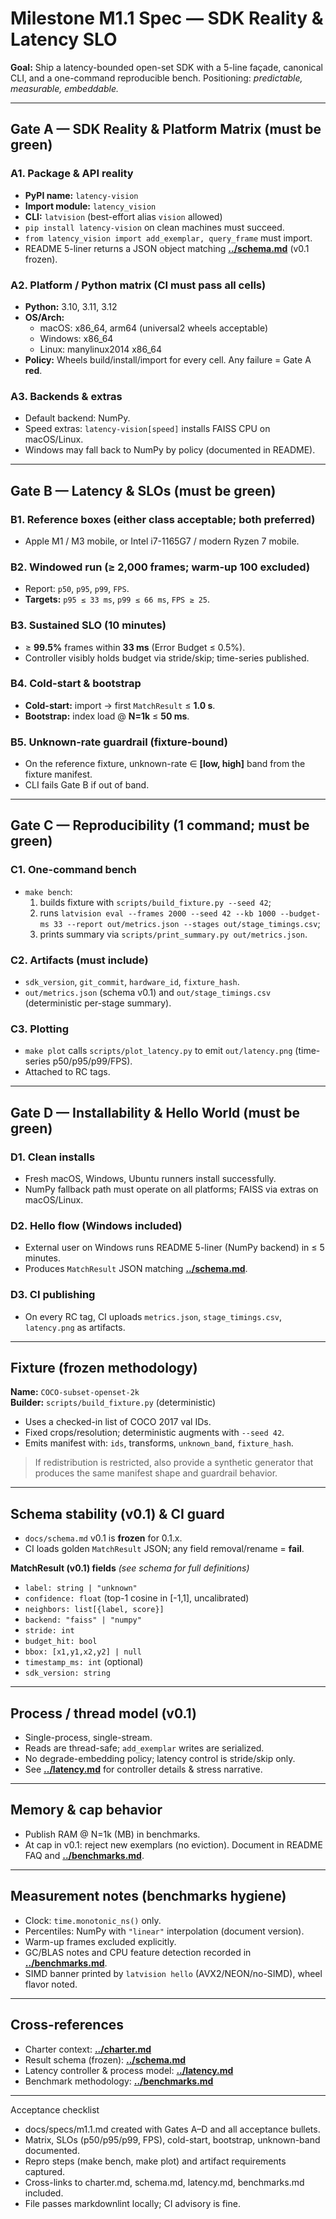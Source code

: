 # Milestone M1.1 Spec — SDK Reality & Latency SLO

**Goal:** Ship a latency-bounded open-set SDK with a 5-line façade, canonical CLI, and a one-command reproducible bench. Positioning: *predictable, measurable, embeddable.*

---

## Gate A — SDK Reality & Platform Matrix (must be green)

### A1. Package & API reality

- **PyPI name:** `latency-vision`
- **Import module:** `latency_vision`
- **CLI:** `latvision` (best-effort alias `vision` allowed)
- `pip install latency-vision` on clean machines must succeed.
- `from latency_vision import add_exemplar, query_frame` must import.
- README 5-liner returns a JSON object matching **[../schema.md](../schema.md)** (v0.1 frozen).

### A2. Platform / Python matrix (CI must pass all cells)

- **Python:** 3.10, 3.11, 3.12
- **OS/Arch:**
  - macOS: x86_64, arm64 (universal2 wheels acceptable)
  - Windows: x86_64
  - Linux: manylinux2014 x86_64
- **Policy:** Wheels build/install/import for every cell. Any failure = Gate A **red**.

### A3. Backends & extras

- Default backend: NumPy.
- Speed extras: `latency-vision[speed]` installs FAISS CPU on macOS/Linux.
- Windows may fall back to NumPy by policy (documented in README).

---

## Gate B — Latency & SLOs (must be green)

### B1. Reference boxes (either class acceptable; both preferred)

- Apple M1 / M3 mobile, or Intel i7-1165G7 / modern Ryzen 7 mobile.

### B2. Windowed run (≥ 2,000 frames; **warm-up 100 excluded**)

- Report: `p50`, `p95`, `p99`, `FPS`.
- **Targets:** `p95 ≤ 33 ms`, `p99 ≤ 66 ms`, `FPS ≥ 25`.

### B3. Sustained SLO (10 minutes)

- ≥ **99.5%** frames within **33 ms** (Error Budget ≤ 0.5%).
- Controller visibly holds budget via stride/skip; time-series published.

### B4. Cold-start & bootstrap

- **Cold-start:** import → first `MatchResult` ≤ **1.0 s**.
- **Bootstrap:** index load @ **N=1k** ≤ **50 ms**.

### B5. Unknown-rate guardrail (fixture-bound)

- On the reference fixture, unknown-rate ∈ **[low, high]** band from the fixture manifest.
- CLI fails Gate B if out of band.

---

## Gate C — Reproducibility (1 command; must be green)

### C1. One-command bench

- `make bench`:
  1) builds fixture with `scripts/build_fixture.py --seed 42`;
  2) runs `latvision eval --frames 2000 --seed 42 --kb 1000 --budget-ms 33 --report out/metrics.json --stages out/stage_timings.csv`;
  3) prints summary via `scripts/print_summary.py out/metrics.json`.

### C2. Artifacts (must include)

- `sdk_version`, `git_commit`, `hardware_id`, `fixture_hash`.
- `out/metrics.json` (schema v0.1) and `out/stage_timings.csv` (deterministic per-stage summary).

### C3. Plotting

- `make plot` calls `scripts/plot_latency.py` to emit `out/latency.png` (time-series p50/p95/p99/FPS).
- Attached to RC tags.

---

## Gate D — Installability & Hello World (must be green)

### D1. Clean installs

- Fresh macOS, Windows, Ubuntu runners install successfully.
- NumPy fallback path must operate on all platforms; FAISS via extras on macOS/Linux.

### D2. Hello flow (Windows included)

- External user on Windows runs README 5-liner (NumPy backend) in ≤ 5 minutes.
- Produces `MatchResult` JSON matching **[../schema.md](../schema.md)**.

### D3. CI publishing

- On every RC tag, CI uploads `metrics.json`, `stage_timings.csv`, `latency.png` as artifacts.

---

## Fixture (frozen methodology)

**Name:** `COCO-subset-openset-2k`  
**Builder:** `scripts/build_fixture.py` (deterministic)

- Uses a checked-in list of COCO 2017 val IDs.
- Fixed crops/resolution; deterministic augments with `--seed 42`.
- Emits manifest with: `ids`, transforms, `unknown_band`, `fixture_hash`.

> If redistribution is restricted, also provide a synthetic generator that produces the same manifest shape and guardrail behavior.

---

## Schema stability (v0.1) & CI guard

- `docs/schema.md` v0.1 is **frozen** for 0.1.x.
- CI loads golden `MatchResult` JSON; any field removal/rename = **fail**.

**MatchResult (v0.1) fields** *(see schema for full definitions)*

- `label: string | "unknown"`
- `confidence: float` (top-1 cosine in [-1,1], uncalibrated)
- `neighbors: list[{label, score}]`
- `backend: "faiss" | "numpy"`
- `stride: int`
- `budget_hit: bool`
- `bbox: [x1,y1,x2,y2] | null`
- `timestamp_ms: int` (optional)
- `sdk_version: string`

---

## Process / thread model (v0.1)

- Single-process, single-stream.
- Reads are thread-safe; `add_exemplar` writes are serialized.
- No degrade-embedding policy; latency control is stride/skip only.
- See **[../latency.md](../latency.md)** for controller details & stress narrative.

---

## Memory & cap behavior

- Publish RAM @ N=1k (MB) in benchmarks.
- At cap in v0.1: reject new exemplars (no eviction). Document in README FAQ and **[../benchmarks.md](../benchmarks.md)**.

---

## Measurement notes (benchmarks hygiene)

- Clock: `time.monotonic_ns()` only.
- Percentiles: NumPy with `"linear"` interpolation (document version).
- Warm-up frames excluded explicitly.
- GC/BLAS notes and CPU feature detection recorded in **[../benchmarks.md](../benchmarks.md)**.
- SIMD banner printed by `latvision hello` (AVX2/NEON/no-SIMD), wheel flavor noted.

---

## Cross-references

- Charter context: **[../charter.md](../charter.md)**
- Result schema (frozen): **[../schema.md](../schema.md)**
- Latency controller & process model: **[../latency.md](../latency.md)**
- Benchmark methodology: **[../benchmarks.md](../benchmarks.md)**

---

Acceptance checklist

- docs/specs/m1.1.md created with Gates A–D and all acceptance bullets.
- Matrix, SLOs (p50/p95/p99, FPS), cold-start, bootstrap, unknown-band documented.
- Repro steps (make bench, make plot) and artifact requirements captured.
- Cross-links to charter.md, schema.md, latency.md, benchmarks.md included.
- File passes markdownlint locally; CI advisory is fine.
